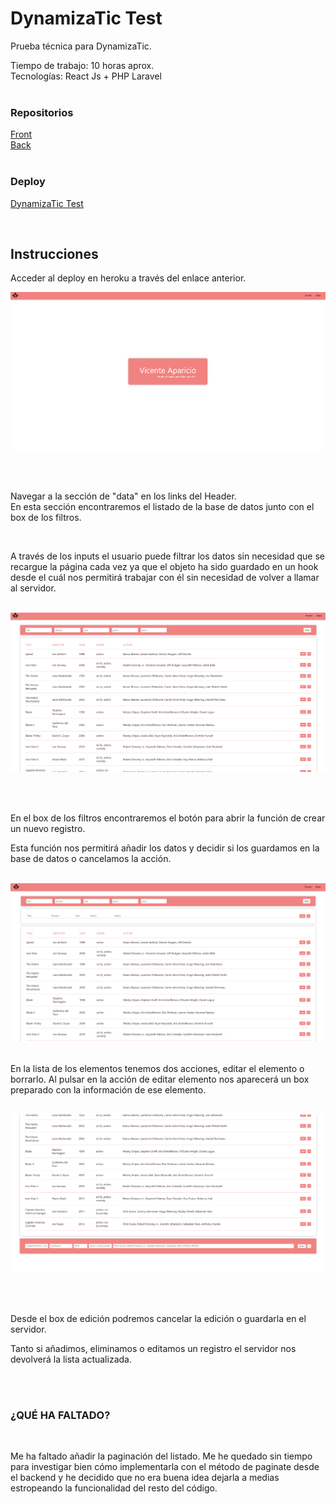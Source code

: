 # DynamizaTic Test

Prueba técnica para DynamizaTic.<br>

Tiempo de trabajo: 10 horas aprox.<br>
Tecnologías: React Js + PHP Laravel<br><br>

### Repositorios

<a href="https://github.com/VicenteAparicio/dynamizatic">Front</a><br>
<a href="https://github.com/VicenteAparicio/dynamizaback">Back</a><br>
<br>

### Deploy

<a href="https://dynamizatestfront.herokuapp.com/">DynamizaTic Test</a>

<br>

## Instrucciones

Acceder al deploy en heroku a través del enlace anterior. 

<img src="./src/assets/Img/img01.png">

<br><br>

Navegar a la sección de "data" en los links del Header.<br>
En esta sección encontraremos el listado de la base de datos junto con el box de los filtros.

<br>

A través de los inputs el usuario puede filtrar los datos sin necesidad que se recargue la página cada vez ya que el objeto ha sido guardado en un hook desde el cuál nos permitirá trabajar con él sin necesidad de volver a llamar al servidor.

<br>

<img src="./src/assets/Img/img02.png">

<br><br>

En el box de los filtros encontraremos el botón para abrir la función de crear un nuevo registro. <br>

Esta función nos permitirá añadir los datos y decidir si los guardamos en la base de datos o cancelamos la acción.

<br>

<img src="./src/assets/Img/img03.png">

<br>
<br>

En la lista de los elementos tenemos dos acciones, editar el elemento o borrarlo. Al pulsar en la acción de editar elemento nos aparecerá un box preparado con la información de ese elemento.

<br>

<img src="./src/assets/Img/img04.png">

<br><br>

Desde el box de edición podremos cancelar la edición o guardarla en el servidor. 

Tanto si añadimos, eliminamos o editamos un registro el servidor nos devolverá la lista actualizada.

<br>
<br>

### ¿QUÉ HA FALTADO?

<br>

Me ha faltado añadir la paginación del listado. Me he quedado sin tiempo para investigar bien cómo implementarla con el método de paginate desde el backend y he decidido que no era buena idea dejarla a medias estropeando la funcionalidad del resto del código.